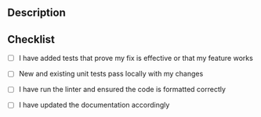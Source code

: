 <!--
SPDX-FileCopyrightText: 2025 Deutsche Telekom AG (opensource@telekom.de)

SPDX-License-Identifier: Apache-2.0
-->
## Description
<!--Please include a summary of the changes and the related issue. Please also include relevant motivation and context.-->


## Checklist
- [ ] I have added tests that prove my fix is effective or that my feature works
- [ ] New and existing unit tests pass locally with my changes
- [ ] I have run the linter and ensured the code is formatted correctly
- [ ] I have updated the documentation accordingly


<!--
Thank you for your contribution! Your efforts help improve the project and are greatly appreciated.-->
